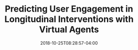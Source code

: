 ---
title: "User Engagement"
title: "Predicting User Engagement in Longitudinal Interventions with Virtual Agents"
event: "International Conference on Intelligent Virtual Agents (IVA)"
authors: 
- name: "Trinh, H."
- name: "Shamekhi, A."
- name: "Kimani, E."
- name: "Bickmore, T."
year: 2018
resources: null
external_url: null
date: 2018-10-25T08:28:57-04:00
draft: true
---